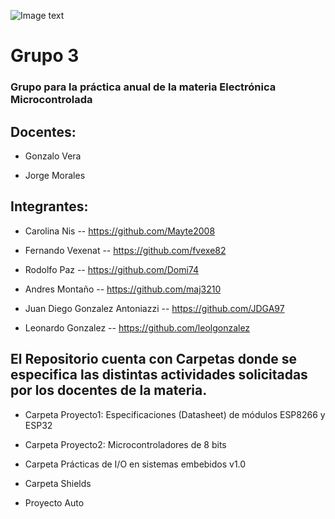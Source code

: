 ![Image text](https://github.com/EMTSTISPC/Grupo3/blob/main/Logo%20Tecnicatuta%20Superior%20en%20Telecomunicaciones.PNG)

# Grupo 3

### Grupo para la práctica anual de la materia Electrónica Microcontrolada

## Docentes:

- Gonzalo Vera

- Jorge Morales


## Integrantes:

- Carolina Nis -- https://github.com/Mayte2008

- Fernando Vexenat -- https://github.com/fvexe82

- Rodolfo Paz -- https://github.com/Domi74 

- Andres Montaño -- https://github.com/maj3210

- Juan Diego Gonzalez Antoniazzi -- https://github.com/JDGA97

- Leonardo Gonzalez -- https://github.com/leolgonzalez


## El Repositorio cuenta con Carpetas donde se especifica las distintas actividades solicitadas por los docentes de la materia.

* Carpeta Proyecto1: Especificaciones (Datasheet) de módulos ESP8266 y ESP32

* Carpeta Proyecto2: Microcontroladores de 8 bits

* Carpeta Prácticas de I/O en sistemas embebidos v1.0

* Carpeta Shields

* Proyecto Auto

            
